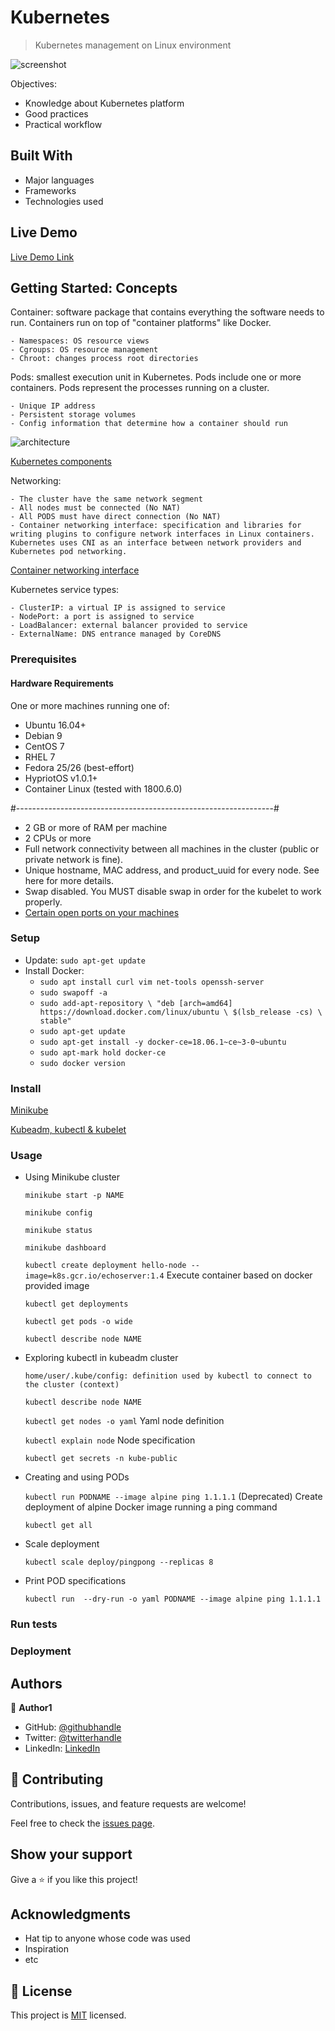 # Kubernetes

> Kubernetes management on Linux environment

![screenshot](./app_screenshot.png)

Objectives:
- Knowledge about Kubernetes platform
- Good practices 
- Practical workflow

## Built With

- Major languages
- Frameworks
- Technologies used

## Live Demo

[Live Demo Link](https://livedemo.com)


## Getting Started: Concepts

Container: software package that contains everything the software needs to run. Containers run on top of "container platforms" like Docker. 

    - Namespaces: OS resource views
    - Cgroups: OS resource management
    - Chroot: changes process root directories

Pods: smallest execution unit in Kubernetes. Pods include one or more containers. Pods represent the processes running on a cluster. 

    - Unique IP address
    - Persistent storage volumes
    - Config information that determine how a container should run

![architecture](./architecture.png)

[Kubernetes components](https://kubernetes.io/es/docs/concepts/overview/components/)

Networking:

    - The cluster have the same network segment
    - All nodes must be connected (No NAT)
    - All PODS must have direct connection (No NAT)
    - Container networking interface: specification and libraries for writing plugins to configure network interfaces in Linux containers. Kubernetes uses CNI as an interface between network providers and Kubernetes pod networking.

[Container networking interface](https://rancher.com/docs/rancher/v2.x/en/faq/networking/cni-providers/#:~:text=CNI%20(Container%20Network%20Interface)%2C,with%20a%20number%20of%20plugins.&text=Kubernetes%20uses%20CNI%20as%20an,providers%20and%20Kubernetes%20pod%20networking.)

Kubernetes service types:

    - ClusterIP: a virtual IP is assigned to service
    - NodePort: a port is assigned to service
    - LoadBalancer: external balancer provided to service
    - ExternalName: DNS entrance managed by CoreDNS

### Prerequisites

#### Hardware Requirements
One or more machines running one of:

- Ubuntu 16.04+
- Debian 9
- CentOS 7
- RHEL 7
- Fedora 25/26 (best-effort)
- HypriotOS v1.0.1+
- Container Linux (tested with 1800.6.0)

#----------------------------------------------------------------#

- 2 GB or more of RAM per machine
- 2 CPUs or more
- Full network connectivity between all machines in the cluster (public or private network is fine).
- Unique hostname, MAC address, and product_uuid for every node. See here for more details.
- Swap disabled. You MUST disable swap in order for the kubelet to work properly.
- [Certain open ports on your machines](https://kubernetes.io/docs/setup/production-environment/tools/kubeadm/install-kubeadm/#check-required-ports)

### Setup

- Update: `sudo apt-get update`
- Install Docker: 
  - `sudo apt install curl vim net-tools openssh-server`
  - `sudo swapoff -a`
  - `sudo add-apt-repository \ "deb [arch=amd64] https://download.docker.com/linux/ubuntu \ $(lsb_release -cs) \ stable"`
  - `sudo apt-get update`
  - `sudo apt-get install -y docker-ce=18.06.1~ce~3-0~ubuntu`
  - `sudo apt-mark hold docker-ce`
  - `sudo docker version`

### Install

[Minikube](https://minikube.sigs.k8s.io/docs/start/)

[Kubeadm, kubectl & kubelet](https://kubernetes.io/docs/setup/production-environment/tools/kubeadm/install-kubeadm/)

### Usage

- Using Minikube cluster

    `minikube start -p NAME`

    `minikube config`

    `minikube status`

    `minikube dashboard`

    `kubectl create deployment hello-node --image=k8s.gcr.io/echoserver:1.4` Execute container based on docker provided image

    `kubectl get deployments`

    `kubectl get pods -o wide`

    `kubectl describe node NAME`

- Exploring kubectl in kubeadm cluster

    `home/user/.kube/config: definition used by kubectl to connect to the cluster (context)`

    `kubectl describe node NAME`

    `kubectl get nodes -o yaml` Yaml node definition

    `kubectl explain node` Node specification

    `kubectl get secrets -n kube-public`

- Creating and using PODs

    `kubectl run PODNAME --image alpine ping 1.1.1.1` (Deprecated) Create deployment of alpine Docker image running a ping command

    `kubectl get all`

- Scale deployment

    `kubectl scale deploy/pingpong --replicas 8`

- Print POD specifications

    `kubectl run  --dry-run -o yaml PODNAME --image alpine ping 1.1.1.1`



### Run tests

### Deployment

## Authors

👤 **Author1**

- GitHub: [@githubhandle](https://github.com/githubhandle)
- Twitter: [@twitterhandle](https://twitter.com/twitterhandle)
- LinkedIn: [LinkedIn](https://linkedin.com/linkedinhandle)

## 🤝 Contributing

Contributions, issues, and feature requests are welcome!

Feel free to check the [issues page](issues/).

## Show your support

Give a ⭐️ if you like this project!

## Acknowledgments

- Hat tip to anyone whose code was used
- Inspiration
- etc

## 📝 License

This project is [MIT](lic.url) licensed.
